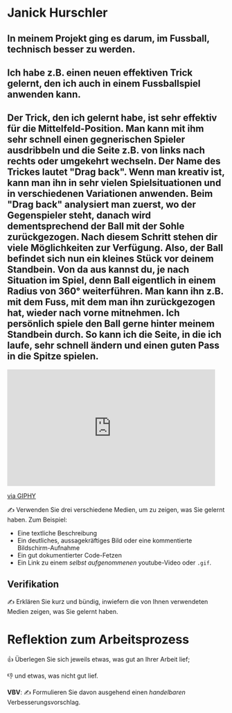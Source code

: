 # Janick Hurschler


## In meinem Projekt ging es darum, im Fussball, technisch besser zu werden.



## Ich habe z.B. einen neuen effektiven Trick gelernt, den ich auch in einem Fussballspiel anwenden kann.



## Der Trick, den ich gelernt habe, ist sehr effektiv für die Mittelfeld-Position. Man kann mit ihm sehr schnell einen gegnerischen Spieler ausdribbeln und die Seite z.B. von links nach rechts oder umgekehrt wechseln. Der Name des Trickes lautet "Drag back". Wenn man kreativ ist, kann man ihn in sehr vielen Spielsituationen und in verschiedenen Variationen anwenden. Beim "Drag back" analysiert man zuerst, wo der Gegenspieler steht, danach wird dementsprechend der Ball mit der Sohle zurückgezogen. Nach diesem Schritt stehen dir viele Möglichkeiten zur Verfügung. Also, der Ball befindet sich nun ein kleines Stück vor deinem Standbein. Von da aus kannst du, je nach Situation im Spiel, denn Ball eigentlich in einem Radius von 360° weiterführen. Man kann ihn z.B. mit dem Fuss, mit dem man ihn zurückgezogen hat, wieder nach vorne mitnehmen. Ich persönlich spiele den Ball gerne hinter meinem Standbein durch. So kann ich die Seite, in die ich laufe, sehr schnell ändern und einen guten Pass in die Spitze spielen.
<iframe src="https://giphy.com/embed/THCsEAPGRH4Q8E5Ni3" width="480" height="269" frameBorder="0" class="giphy-embed" allowFullScreen></iframe><p><a href="https://giphy.com/gifs/qprfc-qpr-eze-ebere-THCsEAPGRH4Q8E5Ni3">via GIPHY</a></p>

✍️ Verwenden Sie drei verschiedene Medien, um zu zeigen, was Sie gelernt haben. Zum Beispiel:

* Eine textliche Beschreibung
* Ein deutliches, aussagekräftiges Bild oder eine kommentierte Bildschirm-Aufnahme
* Ein gut dokumentierter Code-Fetzen
* Ein Link zu einem *selbst aufgenommenen* youtube-Video oder `.gif`.

## Verifikation

✍️ Erklären Sie kurz und bündig, inwiefern die von Ihnen verwendeten Medien zeigen, was Sie gelernt haben.

# Reflektion zum Arbeitsprozess

👍 Überlegen Sie sich jeweils etwas, was gut an Ihrer Arbeit lief; 

👎 und etwas, was nicht gut lief.

**VBV**: ✍️ Formulieren Sie davon ausgehend einen *handelbaren* Verbesserungsvorschlag.
